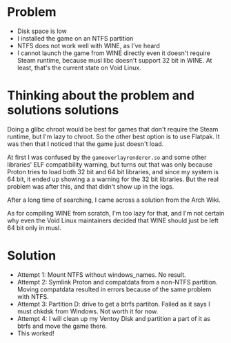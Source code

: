 # Problem
- Disk space is low
- I installed the game on an NTFS partition
- NTFS does not work well with WINE, as I've heard
- I cannot launch the game from WINE directly even it doesn't require Steam runtime, because musl libc doesn't support 32 bit in WINE. At least, that's the current state on Void Linux.
# Thinking about the problem and solutions solutions
Doing a glibc chroot would be best for games that don't require the Steam runtime, but I'm lazy to chroot. So the other best option is to use Flatpak. It was then that I noticed that the game just doesn't load.

At first I was confused by the `gameoverlayrenderer.so` and some other libraries' ELF compatibility warning, but turns out that was only because Proton tries to load both 32 bit and 64 bit libraries, and since my system is 64 bit, it ended up showing a a warning for the 32 bit libraries. But the real problem was after this, and that didn't show up in the logs.

After a long time of searching, I came across a solution from the Arch Wiki.

As for compiling WINE from scratch, I'm too lazy for that, and I'm not certain why even the Void Linux maintainers decided that WINE should just be left 64 bit only in musl.
# Solution
- Attempt 1: Mount NTFS without windows_names. No result.
- Attempt 2: Symlink Proton and compatdata from a non-NTFS partition. Moving compatdata resulted in errors because of the same problem with NTFS.
- Attempt 3: Partition D: drive to get a btrfs partiton. Failed as it says I must chkdsk from Windows. Not worth it for now.
- Attempt 4: I will clean up my Ventoy Disk and partition a part of it as btrfs and move the game there.
- This worked!